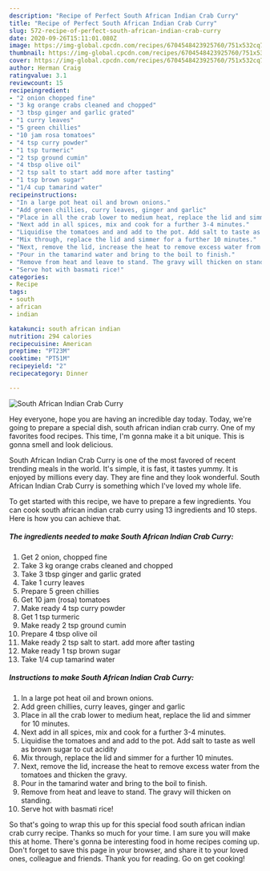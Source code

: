 ```yaml
---
description: "Recipe of Perfect South African Indian Crab Curry"
title: "Recipe of Perfect South African Indian Crab Curry"
slug: 572-recipe-of-perfect-south-african-indian-crab-curry
date: 2020-09-26T15:11:01.080Z
image: https://img-global.cpcdn.com/recipes/6704548423925760/751x532cq70/south-african-indian-crab-curry-recipe-main-photo.jpg
thumbnail: https://img-global.cpcdn.com/recipes/6704548423925760/751x532cq70/south-african-indian-crab-curry-recipe-main-photo.jpg
cover: https://img-global.cpcdn.com/recipes/6704548423925760/751x532cq70/south-african-indian-crab-curry-recipe-main-photo.jpg
author: Herman Craig
ratingvalue: 3.1
reviewcount: 15
recipeingredient:
- "2 onion chopped fine"
- "3 kg orange crabs cleaned and chopped"
- "3 tbsp ginger and garlic grated"
- "1 curry leaves"
- "5 green chillies"
- "10 jam rosa tomatoes"
- "4 tsp curry powder"
- "1 tsp turmeric"
- "2 tsp ground cumin"
- "4 tbsp olive oil"
- "2 tsp salt to start add more after tasting"
- "1 tsp brown sugar"
- "1/4 cup tamarind water"
recipeinstructions:
- "In a large pot heat oil and brown onions."
- "Add green chillies, curry leaves, ginger and garlic"
- "Place in all the crab lower to medium heat, replace the lid and simmer for 10 minutes."
- "Next add in all spices, mix and cook for a further 3-4 minutes."
- "Liquidise the tomatoes and and add to the pot. Add salt to taste as well as brown sugar to cut acidity"
- "Mix through, replace the lid and simmer for a further 10 minutes."
- "Next, remove the lid, increase the heat to remove excess water from the tomatoes and thicken the gravy."
- "Pour in the tamarind water and bring to the boil to finish."
- "Remove from heat and leave to stand. The gravy will thicken on standing."
- "Serve hot with basmati rice!"
categories:
- Recipe
tags:
- south
- african
- indian

katakunci: south african indian 
nutrition: 294 calories
recipecuisine: American
preptime: "PT23M"
cooktime: "PT51M"
recipeyield: "2"
recipecategory: Dinner

---
```



![South African Indian Crab Curry](https://img-global.cpcdn.com/recipes/6704548423925760/751x532cq70/south-african-indian-crab-curry-recipe-main-photo.jpg)

Hey everyone, hope you are having an incredible day today. Today, we're going to prepare a special dish, south african indian crab curry. One of my favorites food recipes. This time, I'm gonna make it a bit unique. This is gonna smell and look delicious.

South African Indian Crab Curry is one of the most favored of recent trending meals in the world. It's simple, it is fast, it tastes yummy. It is enjoyed by millions every day. They are fine and they look wonderful. South African Indian Crab Curry is something which I've loved my whole life.




To get started with this recipe, we have to prepare a few ingredients. You can cook south african indian crab curry using 13 ingredients and 10 steps. Here is how you can achieve that.

<!--inarticleads1-->

##### The ingredients needed to make South African Indian Crab Curry:

1. Get 2 onion, chopped fine
1. Take 3 kg orange crabs cleaned and chopped
1. Take 3 tbsp ginger and garlic grated
1. Take 1 curry leaves
1. Prepare 5 green chillies
1. Get 10 jam (rosa) tomatoes
1. Make ready 4 tsp curry powder
1. Get 1 tsp turmeric
1. Make ready 2 tsp ground cumin
1. Prepare 4 tbsp olive oil
1. Make ready 2 tsp salt to start. add more after tasting
1. Make ready 1 tsp brown sugar
1. Take 1/4 cup tamarind water




<!--inarticleads2-->

##### Instructions to make South African Indian Crab Curry:

1. In a large pot heat oil and brown onions.
1. Add green chillies, curry leaves, ginger and garlic
1. Place in all the crab lower to medium heat, replace the lid and simmer for 10 minutes.
1. Next add in all spices, mix and cook for a further 3-4 minutes.
1. Liquidise the tomatoes and and add to the pot. Add salt to taste as well as brown sugar to cut acidity
1. Mix through, replace the lid and simmer for a further 10 minutes.
1. Next, remove the lid, increase the heat to remove excess water from the tomatoes and thicken the gravy.
1. Pour in the tamarind water and bring to the boil to finish.
1. Remove from heat and leave to stand. The gravy will thicken on standing.
1. Serve hot with basmati rice!




So that's going to wrap this up for this special food south african indian crab curry recipe. Thanks so much for your time. I am sure you will make this at home. There's gonna be interesting food in home recipes coming up. Don't forget to save this page in your browser, and share it to your loved ones, colleague and friends. Thank you for reading. Go on get cooking!
